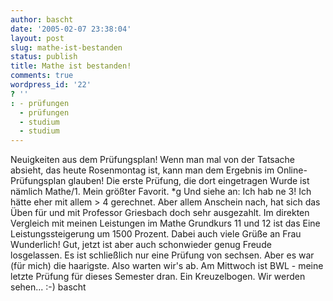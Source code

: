 ```yaml
---
author: bascht
date: '2005-02-07 23:38:04'
layout: post
slug: mathe-ist-bestanden
status: publish
title: Mathe ist bestanden!
comments: true
wordpress_id: '22'
? ''
: - prüfungen
  - prüfungen
  - studium
  - studium
---
```


Neuigkeiten aus dem Prüfungsplan! Wenn man mal von der Tatsache
absieht, das heute Rosenmontag ist, kann man dem Ergebnis im
Online-Prüfungsplan glauben! Die erste Prüfung, die dort
eingetragen Wurde ist nämlich Mathe/1. Mein größter Favorit. \*g
Und siehe an: Ich hab ne 3! Ich hätte eher mit allem \> 4
gerechnet. Aber allem Anschein nach, hat sich das Üben für und mit
Professor Griesbach doch sehr ausgezahlt. Im direkten Vergleich mit
meinen Leistungen im Mathe Grundkurs 11 und 12 ist das Eine
Leistungssteigerung um 1500 Prozent. Dabei auch viele Grüße an Frau
Wunderlich! Gut, jetzt ist aber auch schonwieder genug Freude
losgelassen. Es ist schließlich nur eine Prüfung von sechsen. Aber
es war (für mich) die haarigste. Also warten wir's ab. Am Mittwoch
ist BWL - meine letzte Prüfung für dieses Semester dran. Ein
Kreuzelbogen. Wir werden sehen... :-) bascht


